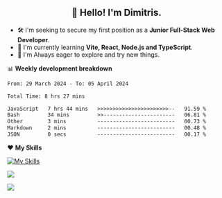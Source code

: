 <h2 align="center">👋 Hello! I'm Dimitris.</h2>

- 🛠  I'm seeking to secure my first position as a **Junior Full-Stack Web Developer**.
- 🌱 I'm currently learning **Vite, React, Node.js and TypeScript**.
- 🧭 I'm Always eager to explore and try new things.
  
📊 **Weekly development breakdown**

<!--START_SECTION:waka-->

```txt
From: 29 March 2024 - To: 05 April 2024

Total Time: 8 hrs 27 mins

JavaScript   7 hrs 44 mins   >>>>>>>>>>>>>>>>>>>>>>>--   91.59 %
Bash         34 mins         >>-----------------------   06.81 %
Other        3 mins          -------------------------   00.73 %
Markdown     2 mins          -------------------------   00.48 %
JSON         0 secs          -------------------------   00.17 %
```

<!--END_SECTION:waka-->

❤️ **My Skills**

[![My Skills](https://skillicons.dev/icons?i=ts,html,css,js,nodejs,express,react,vite,tailwind,mongodb,postgres,jest,git,md,vscode,postman,figma,linux,bash,py,java,php&theme=light&perline=11)](https://skillicons.dev)


<a href="https://wakatime.com/@018db2c8-3e4e-4392-80be-2ef5619c010a"><img src="https://wakatime.com/badge/user/018db2c8-3e4e-4392-80be-2ef5619c010a.svg?style=plastic" /></a>

![](https://hit.yhype.me/github/profile?user_id=45003429)